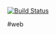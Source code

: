 [![Build Status](https://dev.azure.com/vtu6917/vtu6917/_apis/build/status/vtu6917-CI?branchName=master)](https://dev.azure.com/vtu6917/vtu6917/_build/latest?definitionId=17&branchName=master) 

#web
